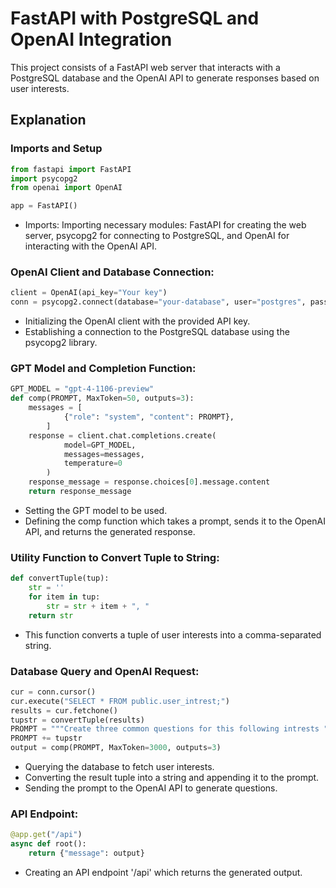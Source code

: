 # FastAPI with PostgreSQL and OpenAI Integration

This project consists of a FastAPI web server that interacts with a PostgreSQL database and the OpenAI API to generate responses based on user interests.

## Explanation

### Imports and Setup

```python
from fastapi import FastAPI
import psycopg2
from openai import OpenAI

app = FastAPI()
```
- Imports: Importing necessary modules: FastAPI for creating the web server, psycopg2 for connecting to PostgreSQL, and OpenAI for interacting with the OpenAI API.

### OpenAI Client and Database Connection:
```python
client = OpenAI(api_key="Your key")
conn = psycopg2.connect(database="your-database", user="postgres", password="admin", host="127.0.0.1", port="5432")
```
- Initializing the OpenAI client with the provided API key.
- Establishing a connection to the PostgreSQL database using the psycopg2 library.

### GPT Model and Completion Function:
```python
GPT_MODEL = "gpt-4-1106-preview"
def comp(PROMPT, MaxToken=50, outputs=3): 
    messages = [
            {"role": "system", "content": PROMPT},
        ]
    response = client.chat.completions.create(
            model=GPT_MODEL,
            messages=messages,
            temperature=0
        )
    response_message = response.choices[0].message.content
    return response_message
```
- Setting the GPT model to be used.
- Defining the comp function which takes a prompt, sends it to the OpenAI API, and returns the generated response.
  
### Utility Function to Convert Tuple to String:

```python
def convertTuple(tup):
    str = ''
    for item in tup:
        str = str + item + ", "
    return str
```
- This function converts a tuple of user interests into a comma-separated string.

### Database Query and OpenAI Request:
```python
cur = conn.cursor()
cur.execute("SELECT * FROM public.user_intrest;")
results = cur.fetchone()
tupstr = convertTuple(results)
PROMPT = """Create three common questions for this following intrests """
PROMPT += tupstr
output = comp(PROMPT, MaxToken=3000, outputs=3)
```
- Querying the database to fetch user interests.
- Converting the result tuple into a string and appending it to the prompt.
- Sending the prompt to the OpenAI API to generate questions.

### API Endpoint:
```python
@app.get("/api")
async def root():
    return {"message": output}

```
- Creating an API endpoint '/api' which returns the generated output.

